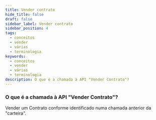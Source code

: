 ```yaml
---
title: Vender contrato
hide_title: false
draft: false
sidebar_label: Vender contrato
sidebar_position: 4
tags:
  - conceitos
  - vender
  - várias
  - terminologia
keywords:
  - conceitos
  - vender
  - várias
  - terminologia
description: O que é a chamada à API "Vender Contrato"?
---
```


### O que é a chamada à API "Vender Contrato"?

Vender um Contrato conforme identificado numa chamada anterior da "carteira".
